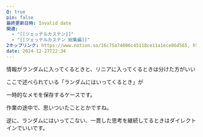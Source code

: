 ```yaml
---
Q: true
pin: false
最終更新日時: Invalid date
関連:
  - "[[ツェッテルカステン]]"
  - "[[ツェッテルカステン 総集編]]"
2ホップリンク: https://www.notion.so/16c75a74006c45118ce11a1ece06d565, https://www.notion.so/1757c65d4571409d9e521b6cbac7c2a9, https://www.notion.so/37dc6fa32cfe48cdb6ee6c64ce354faa, https://www.notion.so/867aff5c2797492caa1121f3897725b3, https://www.notion.so/b86c546584f542cc9eb8942de211474e, https://www.notion.so/de1a387e8d794b6f838965678c58c1f7, https://www.notion.so/f70ff87543654b5d8055e58910345f23, https://www.notion.so/fd84e2adb42e4117a5d6424a9fbbcc54,https://www.notion.so/b86c546584f542cc9eb8942de211474e
date: 2024-12-27T22:34
---
```

  

情報がランダムに入ってくるときと、リニアに入ってくるときは分けた方がいい

ここで述べられている「ランダムにはいってくるとき」が

一時的なメモを保存するケースです。

作業の途中で、思いついたこととかですね。

  

逆に、ランダムにはいってこない、一貫した思考を継続してるときはダイレクトインでいいです。